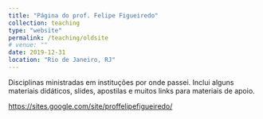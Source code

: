 ```yaml
---
title: "Página do prof. Felipe Figueiredo"
collection: teaching
type: "website"
permalink: /teaching/oldsite
# venue: ""
date: 2019-12-31
location: "Rio de Janeiro, RJ"
---
```


Disciplinas ministradas em instituções por onde passei.
Inclui alguns materiais didáticos, slides, apostilas e muitos links para materiais de apoio.

<https://sites.google.com/site/proffelipefigueiredo/>
